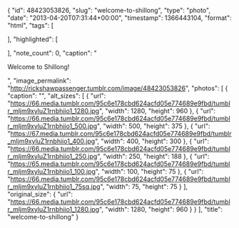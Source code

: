 {
  "id": 48423053826,
  "slug": "welcome-to-shillong",
  "type": "photo",
  "date": "2013-04-20T07:31:44+00:00",
  "timestamp": 1366443104,
  "format": "html",
  "tags": [

  ],
  "highlighted": [

  ],
  "note_count": 0,
  "caption": "<p>Welcome to Shillong!</p>",
  "image_permalink": "http://rickshawpassenger.tumblr.com/image/48423053826",
  "photos": [
    {
      "caption": "",
      "alt_sizes": [
        {
          "url": "https://66.media.tumblr.com/95c6e178cbd624acfd05e774689e9fbd/tumblr_mljm9xyluZ1rnbhiio1_1280.jpg",
          "width": 1280,
          "height": 960
        },
        {
          "url": "https://66.media.tumblr.com/95c6e178cbd624acfd05e774689e9fbd/tumblr_mljm9xyluZ1rnbhiio1_500.jpg",
          "width": 500,
          "height": 375
        },
        {
          "url": "https://67.media.tumblr.com/95c6e178cbd624acfd05e774689e9fbd/tumblr_mljm9xyluZ1rnbhiio1_400.jpg",
          "width": 400,
          "height": 300
        },
        {
          "url": "https://66.media.tumblr.com/95c6e178cbd624acfd05e774689e9fbd/tumblr_mljm9xyluZ1rnbhiio1_250.jpg",
          "width": 250,
          "height": 188
        },
        {
          "url": "https://65.media.tumblr.com/95c6e178cbd624acfd05e774689e9fbd/tumblr_mljm9xyluZ1rnbhiio1_100.jpg",
          "width": 100,
          "height": 75
        },
        {
          "url": "https://66.media.tumblr.com/95c6e178cbd624acfd05e774689e9fbd/tumblr_mljm9xyluZ1rnbhiio1_75sq.jpg",
          "width": 75,
          "height": 75
        }
      ],
      "original_size": {
        "url": "https://66.media.tumblr.com/95c6e178cbd624acfd05e774689e9fbd/tumblr_mljm9xyluZ1rnbhiio1_1280.jpg",
        "width": 1280,
        "height": 960
      }
    }
  ],
  "title": "welcome-to-shillong"
}

